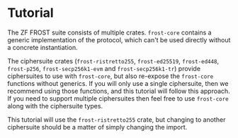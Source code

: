 # Tutorial

The ZF FROST suite consists of multiple crates. `frost-core` contains
a generic implementation of the protocol, which can't be used directly
without a concrete instantiation.

The ciphersuite crates (`frost-ristretto255`, `frost-ed25519`, `frost-ed448`,
`frost-p256`, `frost-secp256k1-evm` and `frost-secp256k1-tr`) provide ciphersuites
to use with `frost-core`, but also re-expose the `frost-core` functions without
generics. If you will only use a single ciphersuite, then we recommend
using those functions, and this tutorial will follow this approach.
If you need to support multiple ciphersuites then feel free to use
`frost-core` along with the ciphersuite types.

This tutorial will use the `frost-ristretto255` crate, but changing
to another ciphersuite should be a matter of simply changing the import.

